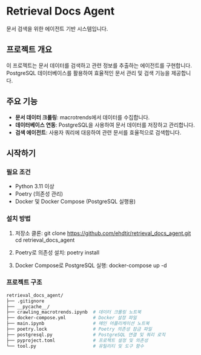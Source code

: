 # Retrieval Docs Agent

문서 검색을 위한 에이전트 기반 시스템입니다.

## 프로젝트 개요

이 프로젝트는 문서 데이터를 검색하고 관련 정보를 추출하는 에이전트를 구현합니다. PostgreSQL 데이터베이스를 활용하여 효율적인 문서 관리 및 검색 기능을 제공합니다.

## 주요 기능

- **문서 데이터 크롤링**: macrotrends에서 데이터를 수집합니다.
- **데이터베이스 연동**: PostgreSQL을 사용하여 문서 데이터를 저장하고 관리합니다.
- **검색 에이전트**: 사용자 쿼리에 대응하여 관련 문서를 효율적으로 검색합니다.

## 시작하기

### 필요 조건

- Python 3.11 이상
- Poetry (의존성 관리)
- Docker 및 Docker Compose (PostgreSQL 실행용)

### 설치 방법

1. 저장소 클론:
git clone https://github.com/ehdtjr/retrieval_docs_agent.git
cd retrieval_docs_agent

2. Poetry로 의존성 설치:
poetry install

3. Docker Compose로 PostgreSQL 실행:
docker-compose up -d

### 프로젝트 구조
```bash
retrieval_docs_agent/
├── .gitignore
├── __pycache__/
├── crawling_macrotrends.ipynb  # 데이터 크롤링 노트북
├── docker-compose.yml          # Docker 설정 파일
├── main.ipynb                  # 메인 어플리케이션 노트북
├── poetry.lock                 # Poetry 의존성 잠금 파일
├── postgresql.py               # PostgreSQL 연결 및 쿼리 로직
├── pyproject.toml              # 프로젝트 설정 및 의존성
└── tool.py                     # 유틸리티 및 도구 함수
```